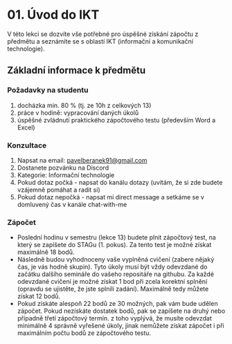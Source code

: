 # 01. Úvod do IKT

V této lekci se dozvíte vše potřebné pro úspěšné získání zápočtu z předmětu a seznámíte se s oblastí IKT (informační
a komunikační technologie).

## Základní informace k předmětu

### Požadavky na studentu
1. docházka min. 80 % (tj. ze 10h z celkových 13)
2. práce v hodině: vypracování daných úkolů
3. úspěšné zvládnutí praktického zápočtového testu (především Word a Excel)

### Konzultace
1. Napsat na email: pavelberanek91@gmail.com
2. Dostanete pozvánku na Discord
3. Kategorie: Informační technologie
4. Pokud dotaz počká - napsat do kanálu dotazy (uvítám, že si zde budete vzájemně pomáhat a radit si)
5. Pokud dotaz nepočká - napsat mi direct message a setkáme se v domluvený čas v kanále chat-with-me

### Zápočet
- Poslední hodinu v semestru (lekce 13) budete plnit zápočtový test, na který se zapíšete do STAGu (1. pokus). Za tento
test je možné získat maximálně 18 bodů.
- Následně budou vyhodnoceny vaše vyplněná cvičení (zabere nějaký čas, je vás hodně skupin). Tyto úkoly musí být vždy 
odevzdané do začátku dalšího semináře do vašeho repositáře na githubu. Za každé odevzdané cvičení je možné získat 1 bod
při zcela korektní splnění (opravdu se ujistěte, že jste splnili zadání). Maximálně tedy můžete získat 12 bodů.
- Pokud získáte alespoň 22 bodů ze 30 možných, pak vám bude udělen zápočet. Pokud nezískáte dostatek bodů, pak se
zapíšete na druhý nebo případně třetí zápočtový termín. z toho vyplývá, že musíte odevzdat minimálně 4 správně vyřešené
úkoly, jinak nemůžete získat zápočet i při maximálním počtu bodů ze zápočtového testu.

